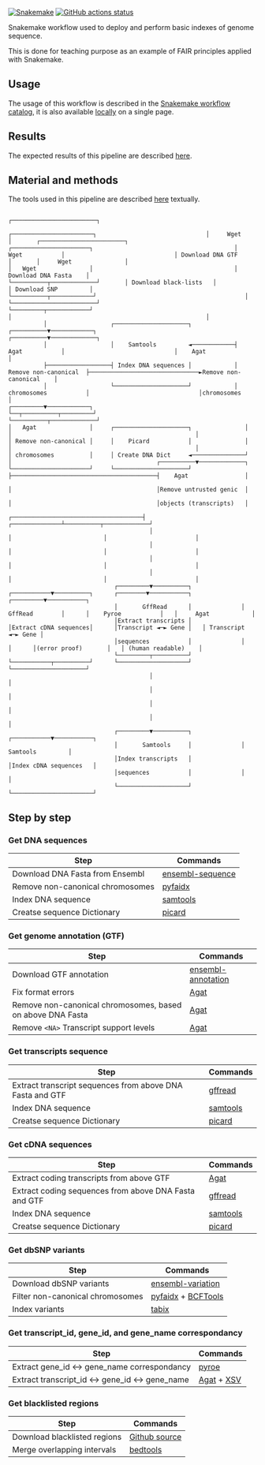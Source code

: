 [![Snakemake](https://img.shields.io/badge/snakemake-≥8.1.0-brightgreen.svg)](https://snakemake.github.io)
[![GitHub actions status](https://github.com/tdayris/fair_genome_indexer/workflows/Tests/badge.svg)](https://github.com/tdayris/fair_genome_indexer/actions?query=branch%3Amain+workflow%3ATests)

Snakemake workflow used to deploy and perform basic indexes of genome sequence.

This is done for teaching purpose as an example of FAIR principles applied with
Snakemake.

## Usage

The usage of this workflow is described in the [Snakemake workflow catalog](https://snakemake.github.io/snakemake-workflow-catalog?usage=tdayris/fair_genome_indexer), it is also available [locally](https://github.com/tdayris/fair_genome_indexer/blob/main/workflow/reports/usage.rst) on a single page.

## Results

The expected results of this pipeline are described [here](https://github.com/tdayris/fair_genome_indexer/blob/main/workflow/reports/results.rst).

## Material and methods

The tools used in this pipeline are described [here](https://github.com/tdayris/fair_genome_indexer/blob/main/workflow/reports/workflow.rst) textually.

```
                                                                                                                        ┌────────────────────────┐
                                                                ┌───────────────────────┐                               │     Wget               │       ┌────────────────────────┐
┌──────────────────────┐                                        │        Wget           │                               │ Download DNA GTF       │       │     Wget               │
│   Wget               │                                        │ Download DNA Fasta    │                               └──────────┬─────────────┘       │ Download black-lists   │
│ Download SNP         │                                        └──────────┬────────────┘                                          │                     └────────────────────────┘
└─────────┬────────────┘                                                   │                                                       │
          │                  ┌─────────────────────┐            ┌──────────▼────────────┐                               ┌──────────▼─────────────┐
          │                  │    Samtools         ◄────────────┤        Agat           │                               │    Agat                │
          ├──────────────────┤ Index DNA sequences │            │ Remove non-canonical  ├───────────────────────────────►Remove non-canonical    │
          │                  └─────────────────────┘            │ chromosomes           │                               │chromosomes             │
┌─────────▼────────────┐                                        └──┬──────────┬─────────┘                               └──────────┬─────────────┘
│   Agat               │     ┌─────────────────────┐               │          │                                                    │
│ Remove non-canonical │     │    Picard           │               │          │                                                    │
│ chromosomes          │     │ Create DNA Dict     ◄───────────────┘          │                                         ┌──────────▼─────────────┐
└──────────────────────┘     └─────────────────────┘                          ├─────────────────────────────────────────┤    Agat                │
                                                                              │                                         │Remove untrusted genic  │
                                                                              │                                         │objects (transcripts)   │
                                        ┌─────────────────────────────────────┤                          ┌──────────────┴──────────┬─────────────┘
                                        │                                     │                          │                         │
                                        │                                     │                          │                         │
                                        │                                     │                          │                         │
                                        │                                     │                          │                         │
                              ┌─────────▼──────────┐              ┌───────────▼──────────┐      ┌────────▼───────────┐   ┌─────────▼───────────┐
                              │       GffRead      │              │       GffRead        │      │    Pyroe           │   │     Agat            │
                              │Extract transcripts │              │Extract cDNA sequences│      │Transcript ◄─► Gene │   │ Transcript ◄─► Gene │
                              │sequences           │              │                      │      │(error proof)       │   │ (human readable)    │
                              └─────────┬──────────┘              └───────────┬──────────┘      └────────────────────┘   └─────────────────────┘
                                        │                                     │
                                        │                                     │
                                        │                                     │
                                        │                                     │
                              ┌─────────▼──────────┐              ┌───────────▼───────────┐
                              │       Samtools     │              │      Samtools         │
                              │Index transcripts   │              │Index cDNA sequences   │
                              │sequences           │              │                       │
                              └────────────────────┘              └───────────────────────┘

```


## Step by step

### Get DNA sequences

| Step                             | Commands                                                                                                         |
| -------------------------------- | ---------------------------------------------------------------------------------------------------------------- |
| Download DNA Fasta from Ensembl  | [ensembl-sequence](https://snakemake-wrappers.readthedocs.io/en/v3.4.1/wrappers/reference/ensembl-sequence.html) |
| Remove non-canonical chromosomes | [pyfaidx](https://github.com/mdshw5/pyfaidx)                                                                     |
| Index DNA sequence               | [samtools](https://snakemake-wrappers.readthedocs.io/en/v3.4.1/wrappers/samtools/faidx.html)                     |
| Creatse sequence Dictionary      | [picard](https://snakemake-wrappers.readthedocs.io/en/v3.4.1/wrappers/picard/createsequencedictionary.html)      |

### Get genome annotation (GTF)

| Step                                                       | Commands                                                                                                             |
| ---------------------------------------------------------- | -------------------------------------------------------------------------------------------------------------------- |
| Download GTF annotation                                    | [ensembl-annotation](https://snakemake-wrappers.readthedocs.io/en/v3.4.1/wrappers/reference/ensembl-annotation.html) |
| Fix format errors                                          | [Agat](https://agat.readthedocs.io/en/latest/tools/agat_convert_sp_gff2gtf.html)                                     |
| Remove non-canonical chromosomes, based on above DNA Fasta | [Agat](https://agat.readthedocs.io/en/latest/tools/agat_sq_filter_feature_from_fasta.html)                           |
| Remove `<NA>` Transcript support levels                    | [Agat](https://agat.readthedocs.io/en/latest/tools/agat_sp_filter_feature_by_attribute_value.html)                   |

### Get transcripts sequence

| Step                                                      | Commands                                                                                                    |
| --------------------------------------------------------- | ----------------------------------------------------------------------------------------------------------- |
| Extract transcript sequences from above DNA Fasta and GTF | [gffread](https://snakemake-wrappers.readthedocs.io/en/v3.4.1/wrappers/gffread.html)                        |
| Index DNA sequence                                        | [samtools](https://snakemake-wrappers.readthedocs.io/en/v3.4.1/wrappers/samtools/faidx.html)                |
| Creatse sequence Dictionary                               | [picard](https://snakemake-wrappers.readthedocs.io/en/v3.4.1/wrappers/picard/createsequencedictionary.html) |


### Get cDNA sequences

| Step                                                  | Commands                                                                                                    |
| ----------------------------------------------------- | ----------------------------------------------------------------------------------------------------------- |
| Extract coding transcripts from above GTF             | [Agat](https://agat.readthedocs.io/en/latest/tools/agat_sp_filter_feature_by_attribute_value.html)          |
| Extract coding sequences from above DNA Fasta and GTF | [gffread](https://snakemake-wrappers.readthedocs.io/en/v3.4.1/wrappers/gffread.html)                        |
| Index DNA sequence                                    | [samtools](https://snakemake-wrappers.readthedocs.io/en/v3.4.1/wrappers/samtools/faidx.html)                |
| Creatse sequence Dictionary                           | [picard](https://snakemake-wrappers.readthedocs.io/en/v3.4.1/wrappers/picard/createsequencedictionary.html) |

### Get dbSNP variants

| Step                             | Commands                                                                                                                                     |
| -------------------------------- | -------------------------------------------------------------------------------------------------------------------------------------------- |
| Download dbSNP variants          | [ensembl-variation](https://snakemake-wrappers.readthedocs.io/en/v3.4.1/wrappers/reference/ensembl-variation.html)                           |
| Filter non-canonical chromosomes | [pyfaidx](https://github.com/mdshw5/pyfaidx) + [BCFTools](https://snakemake-wrappers.readthedocs.io/en/v3.4.1/wrappers/bcftools/filter.html) |
| Index variants                   | [tabix](https://snakemake-wrappers.readthedocs.io/en/v3.4.1/wrappers/tabix/index.html)                                                                                                                                             |


### Get transcript_id, gene_id, and gene_name correspondancy

| Step                                            | Commands                                                                                                                                                        |
| ----------------------------------------------- | --------------------------------------------------------------------------------------------------------------------------------------------------------------- |
| Extract gene_id <-> gene_name correspondancy    | [pyroe](https://snakemake-wrappers.readthedocs.io/en/v3.4.1/wrappers/pyroe/idtoname.html)                                                                       |
| Extract transcript_id <-> gene_id <-> gene_name | [Agat](https://agat.readthedocs.io/en/latest/tools/agat_convert_sp_gff2tsv.html) + [XSV](https://snakemake-wrappers.readthedocs.io/en/v3.4.1/wrappers/xsv.html) |

### Get blacklisted regions

| Step                         | Commands                                                                                     |
| ---------------------------- | -------------------------------------------------------------------------------------------- |
| Download blacklisted regions | [Github source](https://github.com/Boyle-Lab/Blacklist/tree/master/lists)                    |
| Merge overlapping intervals  | [bedtools](https://snakemake-wrappers.readthedocs.io/en/v3.4.1/wrappers/bedtools/merge.html) |

